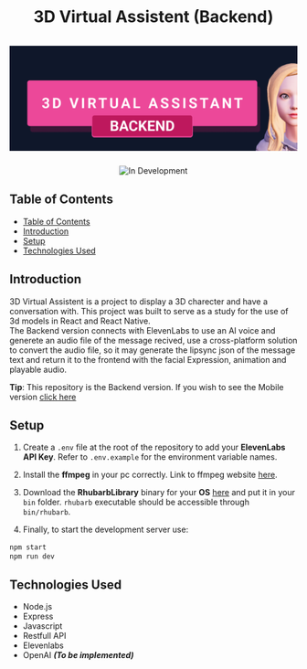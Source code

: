 <div align="center">
  <h1 align="center">
    3D Virtual Assistent (Backend)
    <br />
    <br />
      <img src="./cover.png" alt="3D Virtual Assistent (Mobile)">
  </h1>
</div>
<p align="center">
  <img src="http://img.shields.io/static/v1?label=STATUS&message=DEVELOPMENT&color=GREEN&style=for-the-badge" alt="In Development" />
<p/>

## Table of Contents
  
* [Table of Contents](#table-of-contents)
* [Introduction](#introduction)
* [Setup](#setup)
* [Technologies Used](#technologies-used)

## Introduction

3D Virtual Assistent is a project to display a 3D charecter and have a conversation with. This project was built to serve as a study for the use of 3d models in React and React Native.<br>
The Backend version connects with ElevenLabs to use an AI voice and generete an audio file of the message recived, use a cross-platform solution to convert the audio file, so it may generate the lipsync json of the message text and return it to the frontend with the facial Expression, animation and playable audio.

**Tip**: This repository is the Backend version. If you wish to see the Mobile version [click here](https://github.com/DcWolfMc/3dVirtualAssistent-mobile)

## Setup
1. Create a `.env` file at the root of the repository to add your **ElevenLabs API Key**. Refer to `.env.example` for the environment variable names.
2. Install the **ffmpeg** in your pc correctly. Link to ffmpeg website [here](https://ffmpeg.org/).
3. Download the **RhubarbLibrary** binary for your **OS** [here](https://github.com/DanielSWolf/rhubarb-lip-sync/releases) and put it in your `bin` folder. `rhubarb` executable should be accessible through `bin/rhubarb`.

4. Finally, to start the development server use:
```
npm start
npm run dev
```

## Technologies Used
- Node.js
- Express
- Javascript
- Restfull API
- Elevenlabs
- OpenAI ***(To be implemented)***
